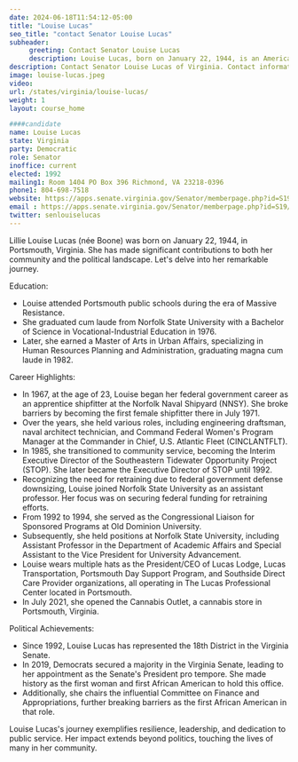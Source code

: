 ```yaml
---
date: 2024-06-18T11:54:12-05:00
title: "Louise Lucas"
seo_title: "contact Senator Louise Lucas"
subheader:
     greeting: Contact Senator Louise Lucas
     description: Louise Lucas, born on January 22, 1944, is an American politician and a member of the Democratic Party. She serves in the Virginia State Senate, representing District 18. She assumed office in 1992, and her current term ends on January 12, 2028.
description: Contact Senator Louise Lucas of Virginia. Contact information for Louise Lucas includes email address, phone number, and mailing address.
image: louise-lucas.jpeg
video:
url: /states/virginia/louise-lucas/
weight: 1
layout: course_home

####candidate
name: Louise Lucas
state: Virginia
party: Democratic
role: Senator
inoffice: current
elected: 1992
mailing1: Room 1404 PO Box 396 Richmond, VA 23218-0396
phone1: 804-698-7518
website: https://apps.senate.virginia.gov/Senator/memberpage.php?id=S19/
email : https://apps.senate.virginia.gov/Senator/memberpage.php?id=S19/
twitter: senlouiselucas
---
```

Lillie Louise Lucas (née Boone) was born on January 22, 1944, in Portsmouth, Virginia. She has made significant contributions to both her community and the political landscape. Let's delve into her remarkable journey.

Education:
- Louise attended Portsmouth public schools during the era of Massive Resistance.
- She graduated cum laude from Norfolk State University with a Bachelor of Science in Vocational-Industrial Education in 1976.
- Later, she earned a Master of Arts in Urban Affairs, specializing in Human Resources Planning and Administration, graduating magna cum laude in 1982.

Career Highlights:
- In 1967, at the age of 23, Louise began her federal government career as an apprentice shipfitter at the Norfolk Naval Shipyard (NNSY). She broke barriers by becoming the first female shipfitter there in July 1971.
- Over the years, she held various roles, including engineering draftsman, naval architect technician, and Command Federal Women's Program Manager at the Commander in Chief, U.S. Atlantic Fleet (CINCLANTFLT).
- In 1985, she transitioned to community service, becoming the Interim Executive Director of the Southeastern Tidewater Opportunity Project (STOP). She later became the Executive Director of STOP until 1992.
- Recognizing the need for retraining due to federal government defense downsizing, Louise joined Norfolk State University as an assistant professor. Her focus was on securing federal funding for retraining efforts.
- From 1992 to 1994, she served as the Congressional Liaison for Sponsored Programs at Old Dominion University.
- Subsequently, she held positions at Norfolk State University, including Assistant Professor in the Department of Academic Affairs and Special Assistant to the Vice President for University Advancement.
- Louise wears multiple hats as the President/CEO of Lucas Lodge, Lucas Transportation, Portsmouth Day Support Program, and Southside Direct Care Provider organizations, all operating in The Lucas Professional Center located in Portsmouth.
- In July 2021, she opened the Cannabis Outlet, a cannabis store in Portsmouth, Virginia.

Political Achievements:
- Since 1992, Louise Lucas has represented the 18th District in the Virginia Senate.
- In 2019, Democrats secured a majority in the Virginia Senate, leading to her appointment as the Senate's President pro tempore. She made history as the first woman and first African American to hold this office.
- Additionally, she chairs the influential Committee on Finance and Appropriations, further breaking barriers as the first African American in that role.

Louise Lucas's journey exemplifies resilience, leadership, and dedication to public service. Her impact extends beyond politics, touching the lives of many in her community.


